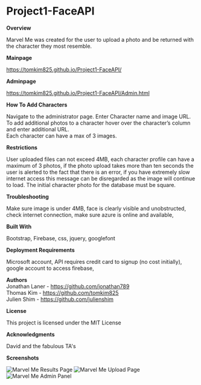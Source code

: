 # Project1-FaceAPI

**Overview** 

Marvel Me was created for the user to upload a photo and be returned with the character they most resemble.

**Mainpage**

https://tomkim825.github.io/Project1-FaceAPI/

**Adminpage** 

https://tomkim825.github.io/Project1-FaceAPI/Admin.html

**How To Add Characters**  

Navigate to the administrator page. Enter Character name and image URL. 
To add additional photos to a character hover over the character’s column and enter additional URL. 	
Each character can have a max of 3 images.

**Restrictions**  

User uploaded files can not exceed 4MB, 
each character profile can have a maximum of 3 photos, 
if the photo upload takes more than ten seconds the user is alerted to the fact that there is an error, 
if you have extremely slow internet access this message can be disregarded as the image will continue to load. 
The initial character photo for the database must be square.

**Troubleshooting** 

Make sure image is under 4MB, 
face is clearly visible and unobstructed, 
check internet connection, 
make sure azure is online and available,

**Built With**  

Bootstrap, Firebase, css, jquery, googlefont

**Deployment Requirements**

Microsoft account, API requires credit card to signup (no cost initially), 
google account to access firebase, 

**Authors**  
Jonathan Laner - https://github.com/jonathan789  
Thomas Kim - https://github.com/tomkim825  
Julien Shim - https://github.com/julienshim

**License**

This project is licensed under the MIT License

**Acknowledgments**

David and the fabulous TA's 

**Screenshots**

![Marvel Me Results Page](/assets/images/screenshots/marvel-me-upload.png)
![Marvel Me Upload Page](/assets/images/screenshots/marvel-me-results.png)
![Marvel Me Admin Panel](assets/images/screenshots/marvel-me-admin-panel.jpg)
